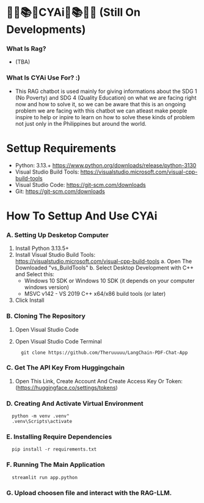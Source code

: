 # ✍🏻📚🤖CYAi🤖📚✍🏻 (Still On Developments)


### What Is Rag?
- (TBA)
### What Is CYAi Use For? :)
- This RAG chatbot is used mainly for giving informations about the SDG 1 (No Poverty) and SDG 4 (Quality Education) on what we are facing
  right now and how to solve it, so we can be aware that this is an ongoing problem we are facing with this chatbot we can atleast make people
  inspire to help or inpire to learn on how to solve these kinds of problem not just only in the Philippines but around the world.
# Settup Requirements
- Python: 3.13.+ https://www.python.org/downloads/release/python-3130
- Visual Studio Build Tools: https://visualstudio.microsoft.com/visual-cpp-build-tools
- Visual Studio Code: https://git-scm.com/downloads
- Git: https://git-scm.com/downloads
# How To Settup And Use CYAi
### A. Setting Up Desketop Computer
   1. Install Python 3.13.5+
   2. Install Visual Studio Build Tools: https://visualstudio.microsoft.com/visual-cpp-build-tools
      a. Open The Downloaded "vs_BuildTools"
      b. Select Desktop Development with C++ and Select this:
        - Windows 10 SDK or Windows 10 SDK (it depends on your computer windows version)
        - MSVC v142 - VS 2019 C++ x64/x86 build tools (or later)
   3. Click Install
### B. Cloning The Repository
   1. Open Visual Studio Code
   2. Open Visual Studio Code Terminal

            git clone https://github.com/Theruuuuu/LangChain-PDF-Chat-App
### C. Get The API Key From Huggingchain
   1. Open This Link, Create Account And Create Access Key Or Token:(https://huggingface.co/settings/tokens)
### D. Creating And Activate Virtual Environment
      python -m venv .venv"
      .venv\Scripts\activate
### E. Installing Require Dependencies
      pip install -r requirements.txt
### F. Running The Main Application
      streamlit run app.python
### G. Upload choosen file and interact with the RAG-LLM.
